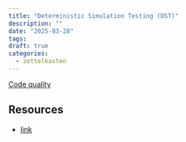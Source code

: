 ```yaml
---
title: "Deterministic Simulation Testing (DST)"
description: ""
date: "2025-03-28"
tags: 
draft: true
categories:
  - zettelkasten
---
```

[Code quality](Code%20quality)

## Resources

- [link](https://journal.resonatehq.io/p/deterministic-simulation-testing)
